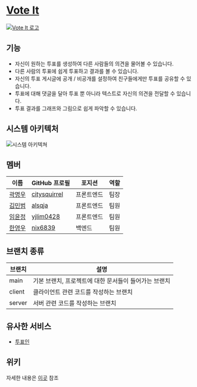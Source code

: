 # [Vote It](https://mymy-project-adfs.com/)

[![Vote It 로고](https://user-images.githubusercontent.com/86960007/153313996-ba36f1d3-390c-435a-bac9-c05aa211caac.png)](https://mymy-project-adfs.com/)

## 기능

- 자신이 원하는 투표를 생성하여 다른 사람들의 의견을 물어볼 수 있습니다.
- 다른 사람의 투표에 쉽게 투표하고 결과를 볼 수 있습니다.
- 자신의 투표 게시글에 공개 / 비공개를 설정하여 친구들에게만 투표를 공유할 수 있습니다.
- 투표에 대해 댓글을 달아 투표 뿐 아니라 텍스트로 자신의 의견을 전달할 수 있습니다.
- 투표 결과를 그래프와 그림으로 쉽게 파악할 수 있습니다.

## 시스템 아키텍처

![시스템 아키텍쳐](https://user-images.githubusercontent.com/86960007/153544096-8a2e9b1e-99ff-43aa-ab8d-e41bc0d29653.png)

## 멤버

| 이름     | GitHub 프로필  | 포지션     | 역할 |
| -------- | -------------- | ---------- | ---- |
| [곽명우] | [citysquirrel] | 프론트엔드 | 팀장 |
| [김민범] | [alsqja]       | 프론트엔드 | 팀원 |
| [임윤정] | [yjlim0428]    | 프론트엔드 | 팀원 |
| [한영우] | [nix6839]      | 백엔드     | 팀원 |

[곽명우]: https://github.com/codestates/vote-it/wiki/Members#곽명우
[김민범]: https://github.com/codestates/vote-it/wiki/Members#김민범
[임윤정]: https://github.com/codestates/vote-it/wiki/Members#임윤정
[한영우]: https://github.com/codestates/vote-it/wiki/Members#한영우
[citysquirrel]: https://github.com/citysquirrel
[alsqja]: https://github.com/alsqja
[yjlim0428]: https://github.com/yjlim0428
[nix6839]: https://github.com/nix6839

## 브랜치 종류

| 브랜치 | 설명                                                  |
| ------ | ----------------------------------------------------- |
| main   | 기본 브랜치, 프로젝트에 대한 문서들이 들어가는 브랜치 |
| client | 클라이언트 관련 코드를 작성하는 브랜치                |
| server | 서버 관련 코드를 작성하는 브랜치                      |

## 유사한 서비스

- [투표인](https://2pyo.in/)

## 위키

자세한 내용은 [이곳](https://github.com/codestates/vote-it/wiki) 참조
